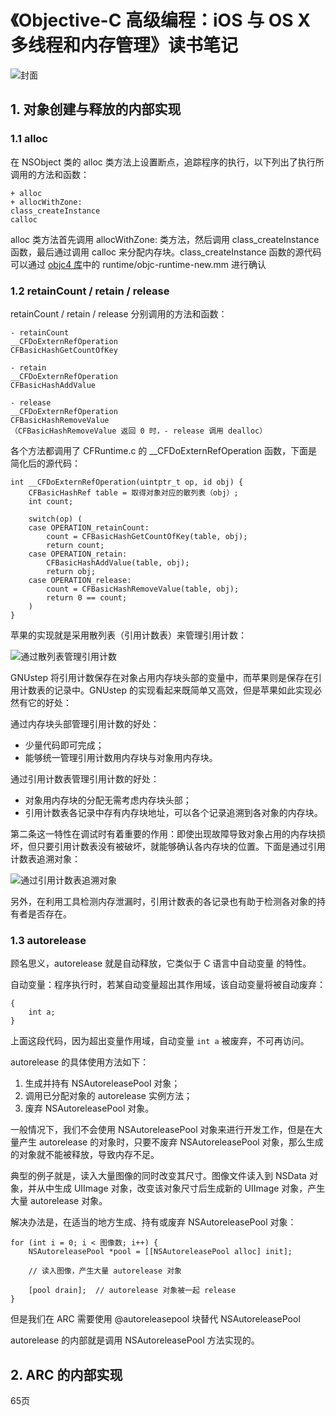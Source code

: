 # 《Objective-C 高级编程：iOS 与 OS X 多线程和内存管理》读书笔记


![封面](https://github.com/Mayan29/ReadingNotes/blob/master/03.《Objective-C%20高级编程：iOS%20与%20OS%20X%20多线程和内存管理》读书笔记/DATA/pic00.png)


## 1. 对象创建与释放的内部实现

### 1.1 alloc

在 NSObject 类的 alloc 类方法上设置断点，追踪程序的执行，以下列出了执行所调用的方法和函数：

```objc
+ alloc
+ allocWithZone:
class_createInstance
calloc
```

alloc 类方法首先调用 allocWithZone: 类方法，然后调用 class_createInstance 函数，最后通过调用 calloc 来分配内存块。class_createInstance 函数的源代码可以通过 [objc4 库](https://opensource.apple.com/source/objc4/objc4-709/runtime/)中的 runtime/objc-runtime-new.mm 进行确认

### 1.2 retainCount / retain / release

retainCount / retain / release 分别调用的方法和函数：

```objc
- retainCount
__CFDoExternRefOperation
CFBasicHashGetCountOfKey
```

```objc
- retain
__CFDoExternRefOperation
CFBasicHashAddValue
```

```objc
- release
__CFDoExternRefOperation
CFBasicHashRemoveValue
（CFBasicHashRemoveValue 返回 0 时，- release 调用 dealloc）
```

各个方法都调用了 CFRuntime.c 的 __CFDoExternRefOperation 函数，下面是简化后的源代码：

```objc
int __CFDoExternRefOperation(uintptr_t op, id obj) {
	CFBasicHashRef table = 取得对象对应的散列表（obj）;
	int count;
	
	switch(op) (
	case OPERATION_retainCount:
		count = CFBasicHashGetCountOfKey(table, obj);
		return count;
	case OPERATION_retain:
		CFBasicHashAddValue(table, obj);
		return obj;
	case OPERATION_release:
		count = CFBasicHashRemoveValue(table, obj);
		return 0 == count;
	)
}
```

苹果的实现就是采用散列表（引用计数表）来管理引用计数：

![通过散列表管理引用计数](https://github.com/Mayan29/ReadingNotes/blob/master/03.《Objective-C%20高级编程：iOS%20与%20OS%20X%20多线程和内存管理》读书笔记/DATA/pic01.png)

GNUstep 将引用计数保存在对象占用内存块头部的变量中，而苹果则是保存在引用计数表的记录中。GNUstep 的实现看起来既简单又高效，但是苹果如此实现必然有它的好处：

通过内存块头部管理引用计数的好处：

- 少量代码即可完成；
- 能够统一管理引用计数用内存块与对象用内存块。

通过引用计数表管理引用计数的好处：

- 对象用内存块的分配无需考虑内存块头部；
- 引用计数表各记录中存有内存块地址，可以各个记录追溯到各对象的内存块。

第二条这一特性在调试时有着重要的作用：即使出现故障导致对象占用的内存块损坏，但只要引用计数表没有被破坏，就能够确认各内存块的位置。下面是通过引用计数表追溯对象：

![通过引用计数表追溯对象](https://github.com/Mayan29/ReadingNotes/blob/master/03.《Objective-C%20高级编程：iOS%20与%20OS%20X%20多线程和内存管理》读书笔记/DATA/pic02.png)

另外，在利用工具检测内存泄漏时，引用计数表的各记录也有助于检测各对象的持有者是否存在。

### 1.3 autorelease

顾名思义，autorelease 就是自动释放，它类似于 C 语言中自动变量
的特性。

自动变量：程序执行时，若某自动变量超出其作用域，该自动变量将被自动废弃：

```objc
{
	int a;
}
```

上面这段代码，因为超出变量作用域，自动变量 `int a` 被废弃，不可再访问。

autorelease 的具体使用方法如下：

1. 生成并持有 NSAutoreleasePool 对象；
2. 调用已分配对象的 autorelease 实例方法；
3. 废弃 NSAutoreleasePool 对象。

一般情况下，我们不会使用 NSAutoreleasePool 对象来进行开发工作，但是在大量产生 autorelease 的对象时，只要不废弃 NSAutoreleasePool 对象，那么生成的对象就不能被释放，导致内存不足。

典型的例子就是，读入大量图像的同时改变其尺寸。图像文件读入到 NSData 对象，并从中生成 UIImage 对象，改变该对象尺寸后生成新的 UIImage 对象，产生大量 autorelease 对象。

解决办法是，在适当的地方生成、持有或废弃 NSAutoreleasePool 对象：

```objc
for (int i = 0; i < 图像数; i++) {
	NSAutoreleasePool *pool = [[NSAutoreleasePool alloc] init];
	
	// 读入图像，产生大量 autorelease 对象
	
	[pool drain];  // autorelease 对象被一起 release
}
```

但是我们在 ARC 需要使用 @autoreleasepool 块替代 NSAutoreleasePool

autorelease 的内部就是调用 NSAutoreleasePool 方法实现的。


## 2. ARC 的内部实现

65页